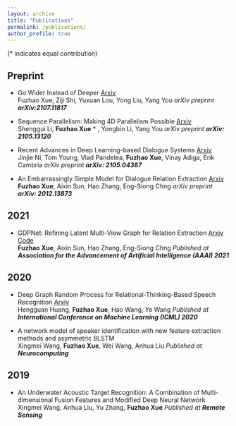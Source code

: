 ```yaml
---
layout: archive
title: "Publications"
permalink: /publications/
author_profile: true
---
```


(* indicates equal contribution)

## Preprint
* Go Wider Instead of Deeper [Arxiv](https://arxiv.org/abs/2107.11817)  \
  Fuzhao Xue, Ziji Shi, Yuxuan Lou, Yong Liu, Yang You
  *arXiv preprint **arXiv:2107.11817***

* Sequence Parallelism: Making 4D Parallelism Possible [Arxiv](https://arxiv.org/abs/2105.13120)  \
  Shenggui Li, **Fuzhao Xue** * , Yongbin Li, Yang You
  *arXiv preprint **arXiv: 2105.13120***

* Recent Advances in Deep Learning-based Dialogue Systems [Arxiv](https://arxiv.org/abs/2105.04387)  \
  Jinjie Ni, Tom Young, Vlad Pandelea, **Fuzhao Xue**, Vinay Adiga, Erik Cambria
  *arXiv preprint **arXiv: 2105.04387***

* An Embarrassingly Simple Model for Dialogue Relation Extraction [Arxiv](http://arxiv.org/abs/2012.13873)  \
  **Fuzhao Xue**, Aixin Sun, Hao Zhang, Eng-Siong Chng
  *arXiv preprint **arXiv: 2012.13873***

## 2021
* GDPNet: Refining Latent Multi-View Graph for Relation Extraction [Arxiv](https://arxiv.org/abs/2012.06780) [Code](https://github.com/XueFuzhao/GDPNet)  \
  **Fuzhao Xue**, Aixin Sun, Hao Zhang, Eng-Siong Chng
  *Published at **Association for the Advancement of Artificial Intelligence (AAAI) 2021***
  
## 2020
* Deep Graph Random Process for Relational-Thinking-Based Speech Recognition [Arxiv](https://arxiv.org/abs/2007.02126)   \
  Hengguan Huang, **Fuzhao Xue**, Hao Wang, Ye Wang
  *Published at **International Conference on Machine Learning (ICML) 2020***

* A network model of speaker identification with new feature extraction methods and asymmetric BLSTM  
  Xingmei Wang, **Fuzhao Xue**, Wei Wang, Anhua Liu
  *Published at **Neurocomputing***
  
## 2019
* An Underwater Acoustic Target Recognition: A Combination of Multi-dimensional Fusion Features and Modified Deep Neural Network  
  Xingmei Wang, Anhua Liu, Yu Zhang, **Fuzhao Xue**
  *Published at **Remote Sensing***
